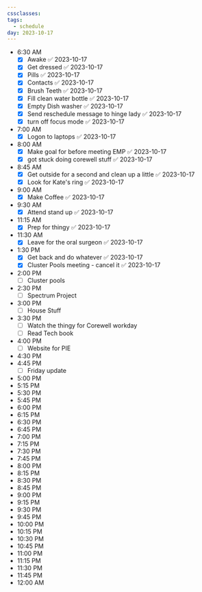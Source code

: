 ```yaml
---
cssclasses: 
tags:
  - schedule
day: 2023-10-17
---
```


- <span class="green">6:30 AM</span>
	- [x] Awake ✅ 2023-10-17
	- [x] Get dressed ✅ 2023-10-17
	- [x] Pills ✅ 2023-10-17
	- [x] Contacts ✅ 2023-10-17
	- [x] Brush Teeth ✅ 2023-10-17
	- [x] Fill clean water bottle ✅ 2023-10-17
	- [x] Empty Dish washer ✅ 2023-10-17
	- [x] Send reschedule message to hinge lady ✅ 2023-10-17
	- [x] turn off focus mode ✅ 2023-10-17
- <span class="green">7:00 AM</span>
	- [x] Logon to laptops ✅ 2023-10-17
- <span class="green">8:00 AM</span>
	- [x] Make goal for before meeting EMP ✅ 2023-10-17
	- [x] got stuck doing corewell stuff ✅ 2023-10-17
- <span class="green">8:45 AM</span>
	- [x] Get outside for a second and clean up a little ✅ 2023-10-17
	- [x] Look for Kate's ring ✅ 2023-10-17
- <span class="green">9:00 AM</span>
	- [x] Make Coffee ✅ 2023-10-17
- <span class="green">9:30 AM</span>
	- [x] Attend stand up ✅ 2023-10-17
- <span class="green">11:15 AM</span>
	- [x] Prep for thingy ✅ 2023-10-17
- <span class="green">11:30 AM</span>
	- [x] Leave for the oral surgeon ✅ 2023-10-17
- <span class="green">1:30 PM</span>
	- [x] Get back and do whatever ✅ 2023-10-17
	- [x] Cluster Pools meeting - cancel it ✅ 2023-10-17
- <span class="green">2:00 PM</span>
	- [ ] Cluster pools
- <span class="green">2:30 PM</span>
	- [ ] Spectrum Project
- <span class="green">3:00 PM</span>
	- [ ] House Stuff
- <span class="green">3:30 PM</span>
	- [ ] Watch the thingy for Corewell workday
	- [ ] Read Tech book
- <span class="green">4:00 PM</span>
	- [ ] Website for PIE
- <span class="green">4:30 PM</span>
- <span class="green">4:45 PM</span>
	- [ ] Friday update
- <span class="green">5:00 PM</span>
- <span class="green">5:15 PM</span>
- <span class="green">5:30 PM</span>
- <span class="green">5:45 PM</span>
- <span class="green">6:00 PM</span>
- <span class="green">6:15 PM</span>
- <span class="green">6:30 PM</span>
- <span class="green">6:45 PM</span>
- <span class="green">7:00 PM</span>
- <span class="green">7:15 PM</span>
- <span class="green">7:30 PM</span>
- <span class="green">7:45 PM</span>
- <span class="green">8:00 PM</span>
- <span class="green">8:15 PM</span>
- <span class="green">8:30 PM</span>
- <span class="green">8:45 PM</span>
- <span class="green">9:00 PM</span>
- <span class="green">9:15 PM</span>
- <span class="green">9:30 PM</span>
- <span class="green">9:45 PM</span>
- <span class="green">10:00 PM</span>
- <span class="green">10:15 PM</span>
- <span class="green">10:30 PM</span>
- <span class="green">10:45 PM</span>
- <span class="green">11:00 PM</span>
- <span class="green">11:15 PM</span>
- <span class="green">11:30 PM</span>
- <span class="green">11:45 PM</span>
- <span class="green">12:00 AM</span>